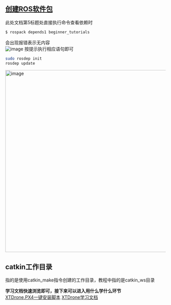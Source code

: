 ## [创建ROS软件包](https://wiki.ros.org/cn/ROS/Tutorials/CreatingPackage)
此处文档第5标题处直接执行命令查看依赖时  
```bash
$ rospack depends1 beginner_tutorials
```
会出现报错表示无内容  
![image](https://github.com/user-attachments/assets/d8f57d70-6c67-4222-aa04-a97a646ee944)
按提示执行相应语句即可  
```bash
sudo rosdep init
rosdep update
```
<img width="571" alt="image" src="https://github.com/user-attachments/assets/5852744a-5a8c-47bb-84c9-de5d168bcd1b" />

## catkin工作目录
指的是使用catkin_make指令创建的工作目录，教程中指的是catkin_ws目录  

**学习文档快速浏览即可，接下来可以进入用什么学什么环节**  
[XTDrone,PX4一键安装脚本](https://www.yuque.com/xtdrone/manual_cn/install_scripts)
[XTDrone学习文档](https://www.yuque.com/xtdrone/manual_cn/vehicle_config)
